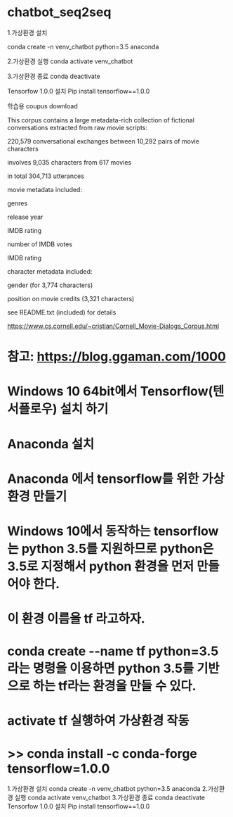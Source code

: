 # chatbot_seq2seq


1.가상환경 설치

conda  create -n venv_chatbot python=3.5 anaconda

2.가상환경 실행
conda activate venv_chatbot

3.가상환경 종료
conda deactivate



Tensorfow 1.0.0 설치
Pip install tensorflow==1.0.0


학습용 coupus download

This corpus contains a large metadata-rich collection of fictional conversations extracted from raw movie scripts:

220,579 conversational exchanges between 10,292 pairs of movie characters

involves 9,035 characters from 617 movies

in total 304,713 utterances

movie metadata included:

genres

release year

IMDB rating

number of IMDB votes

IMDB rating

character metadata included:

gender (for 3,774 characters)

position on movie credits (3,321 characters)

see README.txt (included) for details

https://www.cs.cornell.edu/~cristian/Cornell_Movie-Dialogs_Corpus.html




# 참고: https://blog.ggaman.com/1000

# Windows 10 64bit에서 Tensorflow(텐서플로우) 설치 하기

# Anaconda 설치

# Anaconda 에서 tensorflow를 위한 가상환경 만들기

# Windows 10에서 동작하는 tensorflow는 python 3.5를 지원하므로 python은 3.5로 지정해서 python 환경을 먼저 만들어야 한다. 
# 이 환경 이름을 tf 라고하자. 

# conda create --name tf python=3.5 라는 명령을 이용하면 python 3.5를 기반으로 하는 tf라는 환경을 만들 수 있다.

# activate tf 실행하여 가상환경 작동

# >> conda install -c conda-forge tensorflow=1.0.0 



1.가상환경 설치
conda create -n venv_chatbot python=3.5 anaconda
2.가상환경 실행 conda activate venv_chatbot
3.가상환경 종료 conda deactivate
Tensorfow 1.0.0 설치 Pip install tensorflow==1.0.0
